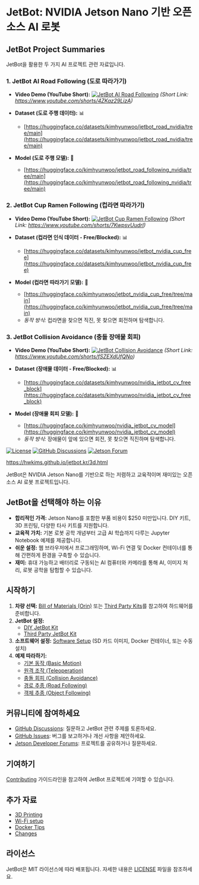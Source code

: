 # JetBot: NVIDIA Jetson Nano 기반 오픈소스 AI 로봇


## JetBot Project Summaries

JetBot을 활용한 두 가지 AI 프로젝트 관련 자료입니다.

### 1. JetBot AI Road Following (도로 따라가기)

*   **Video Demo (YouTube Short):**
    [![JetBot AI Road Following](https://img.youtube.com/vi/4ZKaz29LizA/0.jpg)](https://www.youtube.com/watch?v=4ZKaz29LizA)
    *(Short Link: https://www.youtube.com/shorts/4ZKaz29LizA)*

*   **Dataset (도로 주행 데이터):** 📊
    *   [https://huggingface.co/datasets/kimhyunwoo/jetbot_road_nvidia/tree/main](https://huggingface.co/datasets/kimhyunwoo/jetbot_road_nvidia/tree/main)

*   **Model (도로 주행 모델):** 🤖
    *   [https://huggingface.co/kimhyunwoo/jetbot_road_following_nvidia/tree/main](https://huggingface.co/kimhyunwoo/jetbot_road_following_nvidia/tree/main)

### 2. JetBot Cup Ramen Following (컵라면 따라가기)

*   **Video Demo (YouTube Short):**
    [![JetBot Cup Ramen Following](https://img.youtube.com/vi/7KwpsvUudrI/0.jpg)](https://www.youtube.com/watch?v=7KwpsvUudrI)
    *(Short Link: https://www.youtube.com/shorts/7KwpsvUudrI)*

*   **Dataset (컵라면 인식 데이터 - Free/Blocked):** 📊
    *   [https://huggingface.co/datasets/kimhyunwoo/jetbot_nvidia_cup_free](https://huggingface.co/datasets/kimhyunwoo/jetbot_nvidia_cup_free)

*   **Model (컵라면 따라가기 모델):** 🤖
    *   [https://huggingface.co/kimhyunwoo/jetbot_nvidia_cup_free/tree/main](https://huggingface.co/kimhyunwoo/jetbot_nvidia_cup_free/tree/main)
    *   *동작 방식:* 컵라면을 찾으면 직진, 못 찾으면 회전하며 탐색합니다.

### 3. JetBot Collision Avoidance (충돌 장애물 회피)

*   **Video Demo (YouTube Short):**
    [![JetBot Collision Avoidance](https://img.youtube.com/vi/fSZEXdUfQNo/0.jpg)](https://www.youtube.com/watch?v=fSZEXdUfQNo)
    *(Short Link: https://www.youtube.com/shorts/fSZEXdUfQNo)*

*   **Dataset (장애물 데이터 - Free/Blocked):** 📊
    *   [https://huggingface.co/datasets/kimhyunwoo/nvidia_jetbot_cv_free_block](https://huggingface.co/datasets/kimhyunwoo/nvidia_jetbot_cv_free_block)

*   **Model (장애물 회피 모델):** 🤖
    *   [https://huggingface.co/kimhyunwoo/nvidia_jetbot_cv_model](https://huggingface.co/kimhyunwoo/nvidia_jetbot_cv_model)
    *   *동작 방식:* 장애물이 앞에 있으면 회전, 못 찾으면 직진하며 탐색합니다.






 



[![License](https://img.shields.io/badge/License-MIT-blue.svg)](https://opensource.org/licenses/MIT)
[![GitHub Discussions](https://img.shields.io/github/discussions/NVIDIA-AI-IOT/jetbot)](https://github.com/NVIDIA-AI-IOT/jetbot/discussions)
[![Jetson Forum](https://img.shields.io/badge/Forum-Jetson-green)](https://forums.developer.nvidia.com/c/agx-autonomous-machines/jetson-embedded-systems/70)

 https://hwkims.github.io/jetbot.kr/3d.html
 

JetBot은 NVIDIA Jetson Nano를 기반으로 하는 저렴하고 교육적이며 재미있는 오픈소스 AI 로봇 프로젝트입니다.

## JetBot을 선택해야 하는 이유

*   **합리적인 가격:** Jetson Nano를 포함한 부품 비용이 $250 미만입니다. DIY 키트, 3D 프린팅, 다양한 타사 키트를 지원합니다.
*   **교육적 가치:** 기본 로봇 공학 개념부터 고급 AI 학습까지 다루는 Jupyter Notebook 예제를 제공합니다.
*   **쉬운 설정:** 웹 브라우저에서 프로그래밍하며, Wi-Fi 연결 및 Docker 컨테이너를 통해 간편하게 환경을 구축할 수 있습니다.
*   **재미:** 휴대 가능하고 배터리로 구동되는 AI 컴퓨터와 카메라를 통해 AI, 이미지 처리, 로봇 공학을 탐험할 수 있습니다.

## 시작하기

1.  **차량 선택:** [Bill of Materials (Orin)](https://github.com/NVIDIA-AI-IOT/jetbot/blob/master/docs/bill_of_materials_orin.md) 또는 [Third Party Kits](https://github.com/NVIDIA-AI-IOT/jetbot/blob/master/docs/third_party_kits.md)를 참고하여 하드웨어를 준비합니다.
2.  **JetBot 설정:**
    *   [DIY JetBot Kit](https://github.com/NVIDIA-AI-IOT/jetbot/blob/master/docs/getting_started.md#option-1---diy-jetbot-kit)
    *   [Third Party JetBot Kit](https://github.com/NVIDIA-AI-IOT/jetbot/blob/master/docs/getting_started.md#option-2---third-party-jetbot-kit)
3.  **소프트웨어 설정:** [Software Setup](https://github.com/NVIDIA-AI-IOT/jetbot/blob/master/docs/software_setup.md) (SD 카드 이미지, Docker 컨테이너, 또는 수동 설치)
4.  **예제 따라하기:**
    *   [기본 동작 (Basic Motion)](https://github.com/NVIDIA-AI-IOT/jetbot/blob/master/docs/examples.md#basic-motion)
    *   [원격 조작 (Teleoperation)](https://github.com/NVIDIA-AI-IOT/jetbot/blob/master/docs/examples.md#teleoperation)
    *   [충돌 회피 (Collision Avoidance)](https://github.com/NVIDIA-AI-IOT/jetbot/blob/master/docs/examples.md#collision-avoidance)
    *   [경로 추종 (Road Following)](https://github.com/NVIDIA-AI-IOT/jetbot/blob/master/docs/examples.md#road-following)
    *   [객체 추종 (Object Following)](https://github.com/NVIDIA-AI-IOT/jetbot/blob/master/docs/examples.md#object-following)

## 커뮤니티에 참여하세요

*   [GitHub Discussions](https://github.com/NVIDIA-AI-IOT/jetbot/discussions): 질문하고 JetBot 관련 주제를 토론하세요.
*   [GitHub Issues](https://github.com/NVIDIA-AI-IOT/jetbot/issues): 버그를 보고하거나 개선 사항을 제안하세요.
*   [Jetson Developer Forums](https://forums.developer.nvidia.com/c/agx-autonomous-machines/jetson-embedded-systems/70): 프로젝트를 공유하거나 질문하세요.

## 기여하기

[Contributing](https://github.com/NVIDIA-AI-IOT/jetbot/blob/master/docs/contributing.md) 가이드라인을 참고하여 JetBot 프로젝트에 기여할 수 있습니다.

## 추가 자료

*   [3D Printing](https://github.com/NVIDIA-AI-IOT/jetbot/blob/master/docs/3d_printing.md)
*   [Wi-Fi setup](https://github.com/NVIDIA-AI-IOT/jetbot/blob/master/docs/wifi_setup.md)
*   [Docker Tips](https://github.com/NVIDIA-AI-IOT/jetbot/blob/master/docs/docker_tips.md)
*   [Changes](https://github.com/NVIDIA-AI-IOT/jetbot/blob/master/docs/changes.md)

## 라이선스

JetBot은 MIT 라이선스에 따라 배포됩니다.  자세한 내용은 [LICENSE](LICENSE) 파일을 참조하세요.
